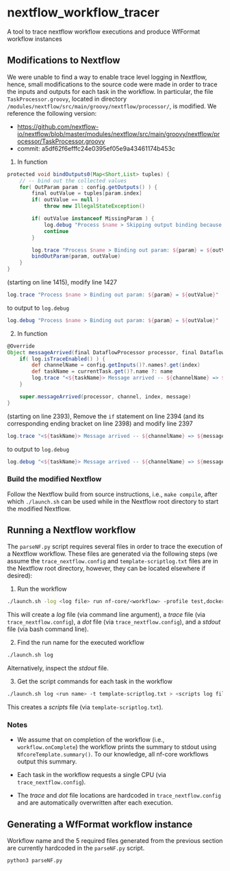 # nextflow_workflow_tracer
A tool to trace nextflow workflow executions and produce WfFormat workflow instances

## Modifications to Nextflow

We were unable to find a way to enable trace level logging in Nextflow, hence, small modifications to the source code were made in order to trace the inputs and outputs for each task in the workflow.
In particular, the file `TaskProcessor.groovy`, located in directory `/modules/nextflow/src/main/groovy/nextflow/processor/`, is modified. 
We reference the following version:
* https://github.com/nextflow-io/nextflow/blob/master/modules/nextflow/src/main/groovy/nextflow/processor/TaskProcessor.groovy
* commit: a5df62f6efffc24e0395ef05e9a43461174b453c

1. In function
```groovy
protected void bindOutputs0(Map<Short,List> tuples) {
    // -- bind out the collected values
    for( OutParam param : config.getOutputs() ) {
        final outValue = tuples[param.index]
        if( outValue == null )
            throw new IllegalStateException()

        if( outValue instanceof MissingParam ) {
            log.debug "Process $name > Skipping output binding because one or more optional files are missing: $outValue.missing"
            continue
        }

        log.trace "Process $name > Binding out param: ${param} = ${outValue}"
        bindOutParam(param, outValue)
    }
}
````
(starting on line 1415), modify line 1427
```groovy
log.trace "Process $name > Binding out param: ${param} = ${outValue}"
```
to output to `log.debug`
```groovy
log.debug "Process $name > Binding out param: ${param} = ${outValue}"
```

2. In function 
```groovy
@Override
Object messageArrived(final DataflowProcessor processor, final DataflowReadChannel<Object> channel, final int index, final Object message) {
    if( log.isTraceEnabled() ) {
        def channelName = config.getInputs()?.names?.get(index)
        def taskName = currentTask.get()?.name ?: name
        log.trace "<${taskName}> Message arrived -- ${channelName} => ${message}"
    }

    super.messageArrived(processor, channel, index, message)
}
```
(starting on line 2393), Remove the `if` statement on line 2394 (and its corresponding ending bracket on line 2398) and modify line 2397 
```groovy
log.trace "<${taskName}> Message arrived -- ${channelName} => ${message}"
```
to output to `log.debug`
```groovy
log.debug "<${taskName}> Message arrived -- ${channelName} => ${message}"
```
### Build the modified Nextflow

Follow the Nextflow build from source instructions, i.e., `make compile`, after which `./launch.sh` can be used while in the Nextflow root directory to start the modified Nextflow.


## Running a Nextflow workflow

The `parseNF.py` script requires several files in order to trace the execution of a Nextflow workflow. These files are generated via the following steps (we assume the `trace_nextflow.config` and `template-scriptlog.txt` files are in the Nextflow root directory, however, they can be located elsewhere if desired):

1. Run the workflow
```bash
./launch.sh -log <log file> run nf-core/<workflow> -profile test,docker -c trace_nextflow.config --outdir <workflow output directory> > <stdout file>
```
This will create a *log* file (via command line argument), a *trace* file (via `trace_nextflow.config`), a *dot* file (via `trace_nextflow.config`), and a *stdout* file (via bash command line).

2. Find the run name for the executed workflow
```bash
./launch.sh log
```
Alternatively, inspect the *stdout* file.

3. Get the script commands for each task in the workflow
```bash
./launch.sh log <run name> -t template-scriptlog.txt > <scripts log file>
```
This creates a *scripts* file (via `template-scriptlog.txt`).

### Notes

* We assume that on completion of the workflow (i.e., `workflow.onComplete`) the workflow prints the summary to stdout using `NfcoreTemplate.summary()`. To our knowledge, all nf-core workflows output this summary.

* Each task in the workflow requests a single CPU (via `trace_nextflow.config`).

* The *trace* and *dot* file locations are hardcoded in `trace_nextflow.config` and are automatically overwritten after each execution.


## Generating a WfFormat workflow instance

Workflow name and the 5 required files generated from the previous section are currently hardcoded in the `parseNF.py` script.

```bash
python3 parseNF.py
```
